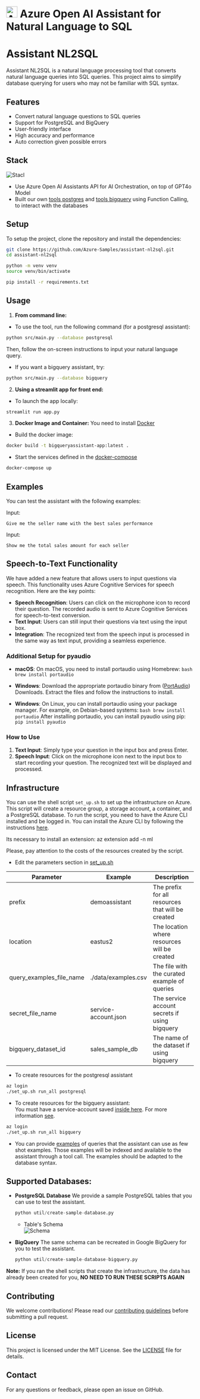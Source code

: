 # <img src="./images/azure_logo.png" alt="Azure Logo" style="width:30px;height:30px;"/> Azure Open AI Assistant for Natural Language to SQL
# Assistant NL2SQL

Assistant NL2SQL is a natural language processing tool that converts natural language queries into SQL queries. This project aims to simplify database querying for users who may not be familiar with SQL syntax.

## Features

- Convert natural language questions to SQL queries
- Support for PostgreSQL and BigQuery
- User-friendly interface
- High accuracy and performance
- Auto correction given possible errors


## Stack <br>
![Stacl](./images/assistants_stack.png)
- Use Azure Open AI Assistants API for AI Orchestration, on top of GPT4o Model
- Built our own [tools postgres](src/lib/tools_postgres.py) and [tools bigquery](src/lib/tools_postgres.py) using Function Calling, to interact with the databases


## Setup

To setup the project, clone the repository and install the dependencies:

```bash
git clone https://github.com/Azure-Samples/assistant-nl2sql.git
cd assistant-nl2sql

python -m venv venv
source venv/bin/activate

pip install -r requirements.txt
```

## Usage

1. **From command line:** 
- To use the tool, run the following command (for a postgresql assistant):

```bash
python src/main.py --database postgresql  
```
Then, follow the on-screen instructions to input your natural language query.

- If you want a bigquery assistant, try:
```bash
python src/main.py --database bigquery 
```

2. **Using a streamlit app for front end:**
- To launch the app locally:
```bash
streamlit run app.py
```

3. **Docker Image and Container:**
You need to install [Docker](https://www.docker.com/products/docker-desktop/) 

- Build the docker image:
```bash
docker build -t bigqueryassistant-app:latest .
```

- Start the services defined in the [docker-compose](docker-compose.yml)
```bash
docker-compose up
```

## Examples
You can test the assistant with the following examples:

Input:
```
Give me the seller name with the best sales performance
```

Input:
```
Show me the total sales amount for each seller
```

## Speech-to-Text Functionality

We have added a new feature that allows users to input questions via speech. This functionality uses Azure Cognitive Services for speech recognition. Here are the key points:

- **Speech Recognition**: Users can click on the microphone icon to record their question. The recorded audio is sent to Azure Cognitive Services for speech-to-text conversion.
- **Text Input**: Users can still input their questions via text using the input box.
- **Integration**: The recognized text from the speech input is processed in the same way as text input, providing a seamless experience.

### Additional Setup for pyaudio

- **macOS**: On macOS, you need to install portaudio using Homebrew:
```bash brew install portaudio```

- **Windows**: Download the appropriate portaudio binary from  ([PortAudio](https://www.portaudio.com/download.html)) Downloads.
Extract the files and follow the instructions to install.

- **Windows**: On Linux, you can install portaudio using your package manager. For example, on Debian-based systems:
```bash brew install portaudio```
After installing portaudio, you can install pyaudio using pip:
```pip install pyaudio```

### How to Use

1. **Text Input**: Simply type your question in the input box and press Enter.
2. **Speech Input**: Click on the microphone icon next to the input box to start recording your question. The recognized text will be displayed and processed.

## Infrastructure
You can use the shell script `set_up.sh` to set up the infrastructure on Azure. This script will create a resource group, a storage account, a container, and a PostgreSQL database. To run the script, you need to have the Azure CLI installed and be logged in. You can install the Azure CLI by following the instructions [here](https://docs.microsoft.com/en-us/cli/azure/install-azure-cli).

Its necessary to install an extension: az extension add -n ml

Please, pay attention to the costs of the resources created by the script. 

- Edit the parameters section in [set_up.sh](set_up.sh)

| Parameter  | Example | Description |
| ---------|---------|---------|
prefix | demoassistant | The prefix for all resources that will be created |
location | eastus2 | The location where resources will be created |
query_examples_file_name | ./data/examples.csv | The file with the curated example of queries
secret_file_name | service-account.json | The service account secrets if using bigquery
bigquery_dataset_id | sales_sample_db | The name of the dataset if using bigquery |                
   
- To create resources for the postgresql assistant 
```bash
az login
./set_up.sh run_all postgresql
```

- To create resources for the bigquery assistant:<br>
You must have a service-account saved [inside here](./secrets/). 
For more information [see](https://cloud.google.com/iam/docs/service-accounts-create).

```bash
az login
./set_up.sh run_all bigquery
```

- You can provide [examples](data/examples.csv) of queries that the assistant can use as few shot examples. Those examples will be indexed and available to the assistant through a tool call. The examples should be adapted to the database syntax.

## Supported Databases:

- **PostgreSQL Database**
    We provide a sample PostgreSQL tables that you can use to test the assistant. 

    ```python
    python util/create-sample-database.py
    ```

    - Table's Schema <br>
    ![Schema](./images/tables_structure.png)

- **BigQuery**
    The same schema can be recreated in Google BigQuery for you to test the assistant. 

    ```python
    python util/create-sample-database-bigquery.py
    ```

**Note:** If you ran the shell scripts that create the infrastructure, the data has already been created for you, **NO NEED TO RUN THESE SCRIPTS AGAIN** 

## Contributing

We welcome contributions! Please read our [contributing guidelines](CONTRIBUTING.md) before submitting a pull request.

## License

This project is licensed under the MIT License. See the [LICENSE](LICENSE) file for details.

## Contact

For any questions or feedback, please open an issue on GitHub.